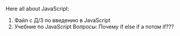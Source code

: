 Here all about JavaScript:
1. Файл с Д/З по введению в JavaScript
2. Учебние по JavaScript
Вопросы: Почему if
                else if
                а потом if???
